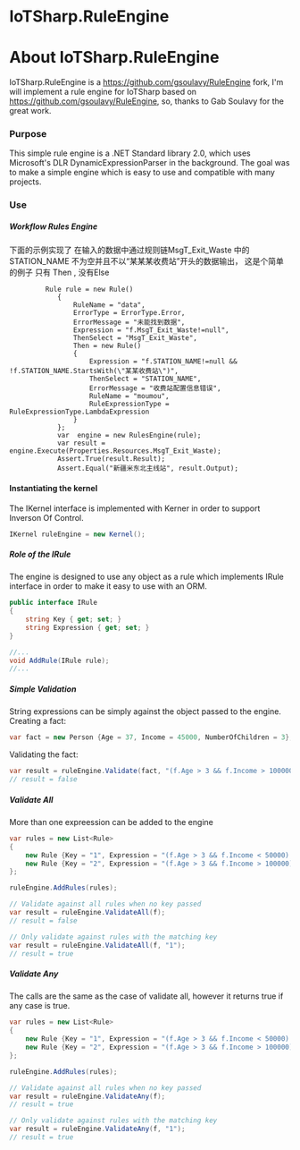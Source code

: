# IoTSharp.RuleEngine


# About  IoTSharp.RuleEngine 
 IoTSharp.RuleEngine is a https://github.com/gsoulavy/RuleEngine fork, I'm  will  implement a rule engine for IoTSharp based on https://github.com/gsoulavy/RuleEngine, so, thanks to Gab Soulavy for the great work.
 
 

### Purpose

This simple rule engine is a .NET Standard library 2.0, which uses Microsoft's DLR DynamicExpressionParser in the background. The goal was to make a simple engine which is easy to use and compatible with many projects.

### Use


##### Workflow Rules Engine

下面的示例实现了 在输入的数据中通过规则链MsgT_Exit_Waste 中的 STATION_NAME  不为空并且不以“某某某收费站”开头的数据输出， 这是个简单的例子 只有 Then , 没有Else  

```
         Rule rule = new Rule()
            {
                RuleName = "data",
                ErrorType = ErrorType.Error,
                ErrorMessage = "未能找到数据",
                Expression = "f.MsgT_Exit_Waste!=null",
                ThenSelect = "MsgT_Exit_Waste",
                Then = new Rule()
                {
                    Expression = "f.STATION_NAME!=null && !f.STATION_NAME.StartsWith(\"某某收费站\")",
                    ThenSelect = "STATION_NAME",
                    ErrorMessage = "收费站配置信息错误",
                    RuleName = "moumou",
                    RuleExpressionType = RuleExpressionType.LambdaExpression
                }
            };
            var  engine = new RulesEngine(rule);
            var result = engine.Execute(Properties.Resources.MsgT_Exit_Waste);
            Assert.True(result.Result);
            Assert.Equal("新疆米东北主线站", result.Output);
```


#### Instantiating the kernel

The IKernel interface is implemented with Kerner in order to support Inverson Of Control.

```cs
IKernel ruleEngine = new Kernel();
```

##### Role of the IRule
The engine is designed to use any object as a rule which implements IRule interface in order to make it easy to use with an ORM.

```cs
public interface IRule
{
    string Key { get; set; }
    string Expression { get; set; }
}
```
```cs
//...
void AddRule(IRule rule);
//...
```


##### Simple Validation
String expressions can be simply against the object passed to the engine.<br/>
Creating a fact:
```cs
var fact = new Person {Age = 37, Income = 45000, NumberOfChildren = 3};
```

Validating the fact:
```cs
var result = ruleEngine.Validate(fact, "(f.Age > 3 && f.Income > 100000) || f.NumberOfChildren > 5");
// result = false
```

##### Validate All
More than one expreession can be added to the engine
```cs
var rules = new List<Rule>
{
    new Rule {Key = "1", Expression = "(f.Age > 3 && f.Income < 50000) || f.NumberOfChildren > 2"},
    new Rule {Key = "2", Expression = "(f.Age > 3 && f.Income > 100000) || f.NumberOfChildren > 5"}
};

ruleEngine.AddRules(rules);

// Validate against all rules when no key passed
var result = ruleEngine.ValidateAll(f);
// result = false

// Only validate against rules with the matching key
var result = ruleEngine.ValidateAll(f, "1");
// result = true
```

##### Validate Any
The calls are the same as the case of validate all, however it returns true if any case is true.
```cs
var rules = new List<Rule>
{
    new Rule {Key = "1", Expression = "(f.Age > 3 && f.Income < 50000) || f.NumberOfChildren > 2"},
    new Rule {Key = "2", Expression = "(f.Age > 3 && f.Income > 100000) || f.NumberOfChildren > 5"}
};

ruleEngine.AddRules(rules);

// Validate against all rules when no key passed
var result = ruleEngine.ValidateAny(f);
// result = true

// Only validate against rules with the matching key
var result = ruleEngine.ValidateAny(f, "1");
// result = true
```

